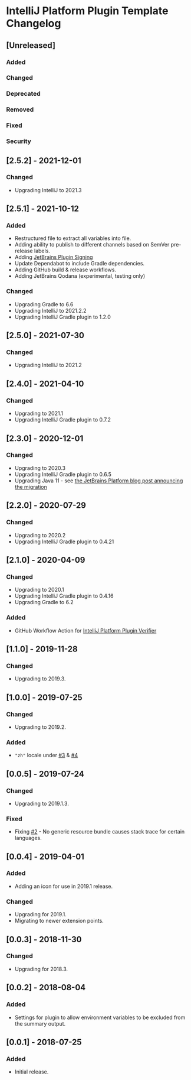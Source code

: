 <!-- Keep a Changelog guide -> https://keepachangelog.com -->

# IntelliJ Platform Plugin Template Changelog

## [Unreleased]
### Added

### Changed

### Deprecated

### Removed

### Fixed

### Security

## [2.5.2] - 2021-12-01
### Changed
- Upgrading IntelliJ to 2021.3

## [2.5.1] - 2021-10-12
### Added
- Restructured file to extract all variables into file.
- Adding ability to publish to different channels based on SemVer pre-release labels.
- Adding [JetBrains Plugin Signing](https://plugins.jetbrains.com/docs/intellij/plugin-signing.html)
- Update Dependabot to include Gradle dependencies.
- Adding GitHub build & release workflows.
- Adding JetBrains Qodana (experimental, testing only)

### Changed
- Upgrading Gradle to 6.6
- Upgrading IntelliJ to 2021.2.2
- Upgrading IntelliJ Gradle plugin to 1.2.0

## [2.5.0] - 2021-07-30
### Changed
- Upgrading IntelliJ to 2021.2

## [2.4.0] - 2021-04-10
### Changed
- Upgrading to 2021.1
- Upgrading IntelliJ Gradle plugin to 0.7.2

## [2.3.0] - 2020-12-01
### Changed
- Upgrading to 2020.3
- Upgrading IntelliJ Gradle plugin to 0.6.5
- Upgrading Java 11 - see [the JetBrains Platform blog post announcing the migration](https://blog.jetbrains.com/platform/2020/09/intellij-project-migrates-to-java-11/)

## [2.2.0] - 2020-07-29
### Changed
- Upgrading to 2020.2
- Upgrading IntelliJ Gradle plugin to 0.4.21

## [2.1.0] - 2020-04-09
### Changed
- Upgrading to 2020.1
- Upgrading IntelliJ Gradle plugin to 0.4.16
- Upgrading Gradle to 6.2

### Added
- GitHub Workflow Action for <a href="https://github.com/marketplace/actions/intellij-platform-plugin-verifier">IntelliJ Platform Plugin Verifier</a>

## [1.1.0] - 2019-11-28
### Changed
- Upgrading to 2019.3.

## [1.0.0] - 2019-07-25
### Changed
- Upgrading to 2019.2.

### Added
- `"zh"` locale under <a href="https://github.com/ChrisCarini/environment-variable-settings-summary-intellij-plugin/issues/3">#3</a> & <a href="https://github.com/ChrisCarini/environment-variable-settings-summary-intellij-plugin/pull/4">#4</a>

## [0.0.5] - 2019-07-24
### Changed
- Upgrading to 2019.1.3.

### Fixed
- Fixing <a href="https://github.com/ChrisCarini/environment-variable-settings-summary-intellij-plugin/issues/2">#2</a> - No generic resource bundle causes stack trace for certain languages.

## [0.0.4] - 2019-04-01
### Added
- Adding an icon for use in 2019.1 release.

### Changed
- Upgrading for 2019.1.
- Migrating to newer extension points.

## [0.0.3] - 2018-11-30
### Changed
- Upgrading for 2018.3.

## [0.0.2] - 2018-08-04
### Added
- Settings for plugin to allow environment variables to be excluded from the summary output.

## [0.0.1] - 2018-07-25
### Added
- Initial release.